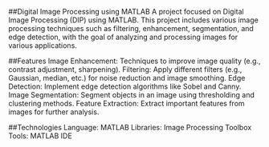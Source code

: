 ##Digital Image Processing using MATLAB
A project focused on Digital Image Processing (DIP) using MATLAB. This project includes various image processing techniques such as filtering, enhancement, segmentation, and edge detection, with the goal of analyzing and processing images for various applications.

##Features
Image Enhancement: Techniques to improve image quality (e.g., contrast adjustment, sharpening).
Filtering: Apply different filters (e.g., Gaussian, median, etc.) for noise reduction and image smoothing.
Edge Detection: Implement edge detection algorithms like Sobel and Canny.
Image Segmentation: Segment objects in an image using thresholding and clustering methods.
Feature Extraction: Extract important features from images for further analysis.

##Technologies
Language: MATLAB
Libraries: Image Processing Toolbox
Tools: MATLAB IDE
